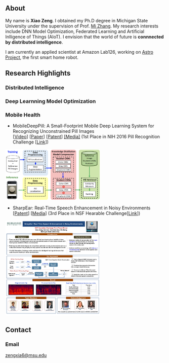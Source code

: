 ## About
My name is **Xiao Zeng**. I obtained my Ph.D degree in Michigan State University under the supervision of Prof. [Mi Zhang](https://www.egr.msu.edu/~mizhang/). My research interests include DNN Model Optimization, Federated Learning and Artificial Inlligence of Things (AIoT). I envision that the world of future is **connnected by distributed intelligence**. 

I am currently an applied scientist at Amazon Lab126, working on [Astro Project](https://www.aboutamazon.com/news/devices/meet-astro-a-home-robot-unlike-any-other), the first smart home robot.


## Research Highlights

### Distributed Intelligence

### Deep Learnning Model Optimization

### Mobile Health

- MobileDeepPill: A Small-Footprint Mobile Deep Learning System for Recognizing Unconstrained Pill Images  
[[Video](https://www.youtube.com/watch?v=-k7awuoW2rg&feature=youtu.be)]
[[Paper](https://dl.acm.org/doi/pdf/10.1145/3081333.3081336)]
[[Patent](https://patentimages.storage.googleapis.com/7b/10/76/12f51f96eacc93/US10713540.pdf)]
[[Media]]()
(1st Place in NIH 2016 Pill Recognition Challenge [[Link](https://www.nlm.nih.gov/news/pillimagerecognitionchallenge.html)])
<img src="pics/mobiledeeppill.png" alt="alt text" width="300" height="160">

- SharpEar: Real-Time Speech Enhancement in Noisy Environments
[[Patent](https://patentimages.storage.googleapis.com/75/1b/20/c60db2d4e0d014/US10811030.pdf)]
[[Media](https://www.rdworldonline.com/hearing-aid-technology-to-eliminate-background-noise/)]
(3rd Place in NSF Hearable Challenge[[Link](https://ubicomp.org/ubicomp2017/program/nsfhearableschallenge.html)])
<img src="pics/sharpear.jpg" alt="alt text" width="300" height="300">

## Contact

### Email
zengxia6@msu.edu




